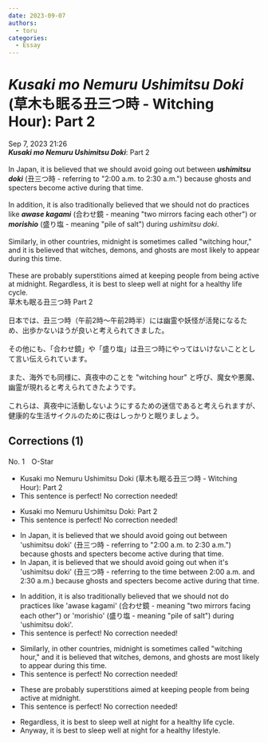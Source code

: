 ```yaml
---
date: 2023-09-07
authors:
  - toru
categories:
  - Essay
---
```


<h1 id="subject_show"><strong><em>Kusaki mo Nemuru Ushimitsu Doki</strong></em> (草木も眠る丑三つ時 - Witching Hour): Part 2</h1>
<div class="date">Sep 7, 2023 21:26</div>
<div id="post"><div id="body_show_ori">
<strong><em>Kusaki mo Nemuru Ushimitsu Doki</strong></em>: Part 2<br/><br/>In Japan, it is believed that we should avoid going out between <strong><em>ushimitsu doki</em></strong> (丑三つ時 - referring to "2:00 a.m. to 2:30 a.m.") because ghosts and specters become active during that time.<br/><br/>In addition, it is also traditionally believed that we should not do practices like <strong><em>awase kagami</em></strong> (合わせ鏡 - meaning "two mirrors facing each other") or <strong><em>morishio</em></strong> (盛り塩 - meaning "pile of salt") during <em>ushimitsu doki</em>.<br/><br/>Similarly, in other countries, midnight is sometimes called "witching hour," and it is believed that witches, demons, and ghosts are most likely to appear during this time.<br/><br/>These are probably superstitions aimed at keeping people from being active at midnight. Regardless, it is best to sleep well at night for a healthy life cycle.
</div></div>

<!-- more -->

<div id="post_ja"><div id="body_show_mo">
草木も眠る丑三つ時 Part 2<br/><br/>日本では、丑三つ時（午前2時～午前2時半）には幽霊や妖怪が活発になるため、出歩かないほうが良いと考えられてきました。<br/><br/>その他にも、「合わせ鏡」や「盛り塩」は丑三つ時にやってはいけないこととして言い伝えられています。<br/><br/>また、海外でも同様に、真夜中のことを "witching hour" と呼び、魔女や悪魔、幽霊が現れると考えられてきたようです。<br/><br/>これらは、真夜中に活動しないようにするための迷信であると考えられますが、健康的な生活サイクルのために夜はしっかりと眠りましょう。
</div></div>

## Corrections (1)
<div id="block"><div class="first_name"> No. 1　<span class="just_name">O-Star</span></div><div id="block2">
<ul class="correction_field">
<li class="incorrect">Kusaki mo Nemuru Ushimitsu Doki (草木も眠る丑三つ時 - Witching Hour): Part 2</li>
<li class="corrected perfect">This sentence is perfect! No correction needed!</li>
</ul>
<ul class="correction_field">
<li class="incorrect">Kusaki mo Nemuru Ushimitsu Doki: Part 2</li>
<li class="corrected perfect">This sentence is perfect! No correction needed!</li>
</ul>
<ul class="correction_field">
<li class="incorrect">In Japan, it is believed that we should avoid going out between 'ushimitsu doki' (丑三つ時 - referring to "2:00 a.m. to 2:30 a.m.") because ghosts and specters become active during that time.</li>
<li class="corrected correct">
In Japan, it is believed that we should avoid going out <span class="f_bold">when it's </span>'ushimitsu doki' (丑三つ時 - <span class="f_bold">referring to the time between 2:00 a.m. and 2:30 a.m.</span>) because ghosts and specters become active during that time.
</li>
</ul>
<ul class="correction_field">
<li class="incorrect">In addition, it is also traditionally believed that we should not do practices like 'awase kagami' (合わせ鏡 - meaning "two mirrors facing each other") or 'morishio' (盛り塩 - meaning "pile of salt") during 'ushimitsu doki'.</li>
<li class="corrected perfect">This sentence is perfect! No correction needed!</li>
</ul>
<ul class="correction_field">
<li class="incorrect">Similarly, in other countries, midnight is sometimes called "witching hour," and it is believed that witches, demons, and ghosts are most likely to appear during this time.</li>
<li class="corrected perfect">This sentence is perfect! No correction needed!</li>
</ul>
<ul class="correction_field">
<li class="incorrect">These are probably superstitions aimed at keeping people from being active at midnight.</li>
<li class="corrected perfect">This sentence is perfect! No correction needed!</li>
</ul>
<ul class="correction_field">
<li class="incorrect">Regardless, it is best to sleep well at night for a healthy life cycle.</li>
<li class="corrected correct">
<span class="f_bold">Anyway, </span>it is best to sleep well at night for <span class="f_bold">a healthy lifestyle.</span>
</li>
</ul>
</div></div>
